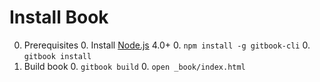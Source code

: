 # Install Book

0. Prerequisites
    0. Install [Node.js](http://nodejs.org/) 4.0+
    0. `npm install -g gitbook-cli`
    0. `gitbook install`
0. Build book
    0. `gitbook build`
    0. `open _book/index.html`